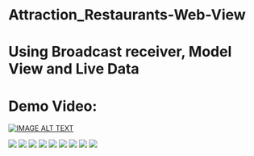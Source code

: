 # Attraction_Restaurants-Web-View
# Using Broadcast receiver, Model View and Live Data 
# Demo Video:

[![IMAGE ALT TEXT](http://img.youtube.com/vi/D3K1ygXMBgU/0.jpg)](https://www.youtube.com/watch?v=D3K1ygXMBgU)

![](app/Captures/C1.png) ![](app/Captures/C2.png)
![](app/Captures/C3.png) ![](app/Captures/C4.png)
![](app/Captures/C5.png) ![](app/Captures/C6.png)
![](app/Captures/C7.png) ![](app/Captures/C8.png)
![](app/Captures/C9.png)
